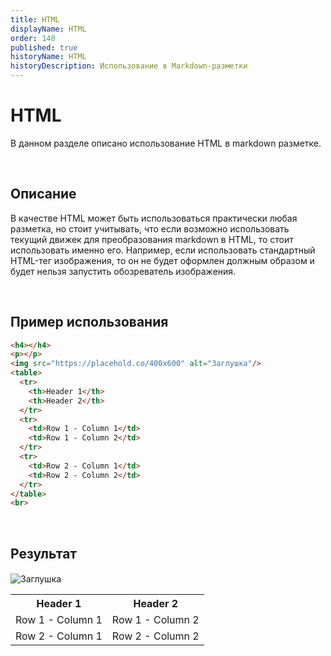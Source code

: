 ```yaml
---
title: HTML
displayName: HTML
order: 140
published: true
historyName: HTML
historyDescription: Использование в Markdown-разметки
---
```


# HTML
В данном разделе описано использование HTML в markdown разметке.

<br/>


## Описание
В качестве HTML может быть использоваться практически любая разметка, но стоит учитывать, что если возможно
использовать текущий движек для преобразования markdown в HTML, то стоит использовать именно его.
Например, если использовать стандартный HTML-тег изображения, то он не будет оформлен должным образом
и будет нельзя запустить обозреватель изображения.

<br/>


## Пример использования

```md
<h4></h4>
<p></p>
<img src="https://placehold.co/400x600" alt="Заглушка"/>
<table>
  <tr>
    <th>Header 1</th>
    <th>Header 2</th>
  </tr>
  <tr>
    <td>Row 1 - Column 1</td>
    <td>Row 1 - Column 2</td>
  </tr>
  <tr>
    <td>Row 2 - Column 1</td>
    <td>Row 2 - Column 2</td>
  </tr>
</table>
<br>
```

<br/>

## Результат

<h4></h4>
<p></p>
<img src="https://placehold.co/400x600" alt="Заглушка"/>
<table>
  <tr>
    <th>Header 1</th>
    <th>Header 2</th>
  </tr>
  <tr>
    <td>Row 1 - Column 1</td>
    <td>Row 1 - Column 2</td>
  </tr>
  <tr>
    <td>Row 2 - Column 1</td>
    <td>Row 2 - Column 2</td>
  </tr>
</table>
<br>
